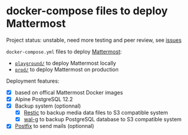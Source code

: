 # docker-compose files to deploy Mattermost

Project status: unstable, need more testing and peer review, see [issues](https://github.com/stephane-klein/mattermost-docker-compose/issues)

`docker-compose.yml` files to deploy [Mattermost](https://mattermost.com/):

- [`playground/`](playground/) to deploy Mattermost locally
- [`prod/`](prod) to deploy Mattermost on production

Deployment features:

- [x] based on offical Mattermost Docker images
- [x] Alpine PostgreSQL 12.2
- [x] Backup system (optionnal)
  - [x] [Restic](https://github.com/restic/restic) to backup media data files to S3 compatible system
  - [x] [wal-g](https://github.com/wal-g/wal-g/) to backup PostgreSQL database to S3 compatible system
- [x] [Postfix](https://github.com/MarvAmBass/docker-versatile-postfix) to send mails (optionnal)